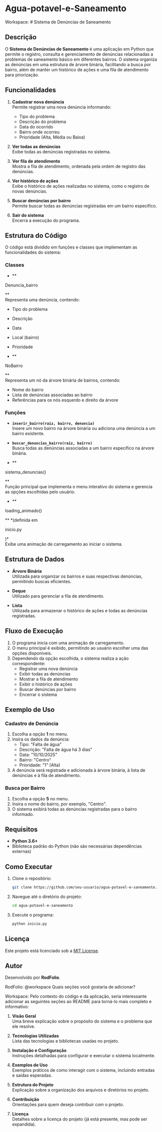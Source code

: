 # Agua-potavel-e-Saneamento

Workspace: # Sistema de Denúncias de Saneamento

## Descrição
O **Sistema de Denúncias de Saneamento** é uma aplicação em Python que permite o registro, consulta e gerenciamento de denúncias relacionadas a problemas de saneamento básico em diferentes bairros. O sistema organiza as denúncias em uma estrutura de árvore binária, facilitando a busca por bairro, além de manter um histórico de ações e uma fila de atendimento para priorização.

## Funcionalidades
1. **Cadastrar nova denúncia**  
   Permite registrar uma nova denúncia informando:
   - Tipo do problema
   - Descrição do problema
   - Data do ocorrido
   - Bairro onde ocorreu
   - Prioridade (Alta, Média ou Baixa)

2. **Ver todas as denúncias**  
   Exibe todas as denúncias registradas no sistema.

3. **Ver fila de atendimento**  
   Mostra a fila de atendimento, ordenada pela ordem de registro das denúncias.

4. **Ver histórico de ações**  
   Exibe o histórico de ações realizadas no sistema, como o registro de novas denúncias.

5. **Buscar denúncias por bairro**  
   Permite buscar todas as denúncias registradas em um bairro específico.

6. **Sair do sistema**  
   Encerra a execução do programa.

## Estrutura do Código
O código está dividido em funções e classes que implementam as funcionalidades do sistema:

### Classes
- **

Denuncia_bairro

**  
  Representa uma denúncia, contendo:
  - Tipo do problema
  - Descrição
  - Data
  - Local (bairro)
  - Prioridade

- **

NoBairro

**  
  Representa um nó da árvore binária de bairros, contendo:
  - Nome do bairro
  - Lista de denúncias associadas ao bairro
  - Referências para os nós esquerdo e direito da árvore

### Funções
- **`inserir_bairro(raiz, bairro, denuncia)`**  
  Insere um novo bairro na árvore binária ou adiciona uma denúncia a um bairro existente.

- **`buscar_denuncias_bairro(raiz, bairro)`**  
  Busca todas as denúncias associadas a um bairro específico na árvore binária.

- **

sistema_denuncias()

**  
  Função principal que implementa o menu interativo do sistema e gerencia as opções escolhidas pelo usuário.

- **

loading_animado()

** *(definida em 

inicio.py

)*  
  Exibe uma animação de carregamento ao iniciar o sistema.

## Estrutura de Dados
- **Árvore Binária**  
  Utilizada para organizar os bairros e suas respectivas denúncias, permitindo buscas eficientes.

- **Deque**  
  Utilizado para gerenciar a fila de atendimento.

- **Lista**  
  Utilizada para armazenar o histórico de ações e todas as denúncias registradas.

## Fluxo de Execução
1. O programa inicia com uma animação de carregamento.
2. O menu principal é exibido, permitindo ao usuário escolher uma das opções disponíveis.
3. Dependendo da opção escolhida, o sistema realiza a ação correspondente:
   - Registrar uma nova denúncia
   - Exibir todas as denúncias
   - Mostrar a fila de atendimento
   - Exibir o histórico de ações
   - Buscar denúncias por bairro
   - Encerrar o sistema

## Exemplo de Uso
### Cadastro de Denúncia
1. Escolha a opção **1** no menu.
2. Insira os dados da denúncia:
   - Tipo: "Falta de água"
   - Descrição: "Falta de água há 3 dias"
   - Data: "10/10/2025"
   - Bairro: "Centro"
   - Prioridade: "1" (Alta)
3. A denúncia será registrada e adicionada à árvore binária, à lista de denúncias e à fila de atendimento.

### Busca por Bairro
1. Escolha a opção **5** no menu.
2. Insira o nome do bairro, por exemplo, "Centro".
3. O sistema exibirá todas as denúncias registradas para o bairro informado.

## Requisitos
- **Python 3.6+**
- Biblioteca padrão do Python (não são necessárias dependências externas)

## Como Executar
1. Clone o repositório:
   ```bash
   git clone https://github.com/seu-usuario/agua-potavel-e-saneamento.git
   ```
2. Navegue até o diretório do projeto:
   ```bash
   cd agua-potavel-e-saneamento
   ```
3. Execute o programa:
   ```bash
   python inicio.py
   ```

## Licença
Este projeto está licenciado sob a [MIT License](LICENSE).

## Autor
Desenvolvido por **RodFolio**.

RodFolio: @workspace Quais seções você gostaria de adicionar?

Workspace: Pelo contexto do código e da aplicação, seria interessante adicionar as seguintes seções ao README para torná-lo mais completo e informativo:

1. **Visão Geral**  
   Uma breve explicação sobre o propósito do sistema e o problema que ele resolve.

2. **Tecnologias Utilizadas**  
   Lista das tecnologias e bibliotecas usadas no projeto.

3. **Instalação e Configuração**  
   Instruções detalhadas para configurar e executar o sistema localmente.

4. **Exemplos de Uso**  
   Exemplos práticos de como interagir com o sistema, incluindo entradas e saídas esperadas.

5. **Estrutura do Projeto**  
   Explicação sobre a organização dos arquivos e diretórios no projeto.

6. **Contribuição**  
   Orientações para quem deseja contribuir com o projeto.

7. **Licença**  
   Detalhes sobre a licença do projeto (já está presente, mas pode ser expandida).
